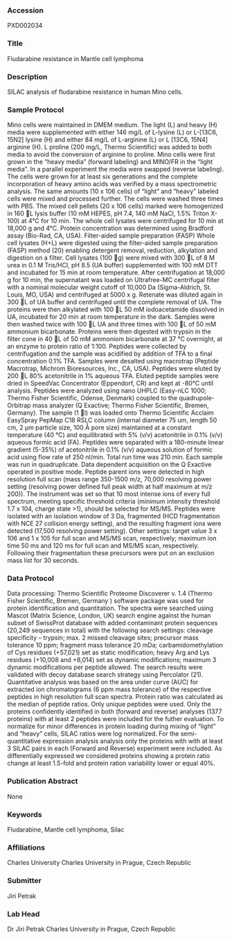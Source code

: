 ### Accession
PXD002034

### Title
Fludarabine resistance in Mantle cell lymphoma

### Description
SILAC analysis of fludarabine resistance in human Mino cells.

### Sample Protocol
Mino cells were maintained in DMEM medium.  The light (L) and heavy (H)  media were supplemented with either 146 mg/L of L-lysine (L) or   L-[13C6, 15N2] lysine (H) and either 84 mg/L of L-arginine (L) or L [13C6, 15N4] arginine (H).  L proline (200 mg/L, Thermo Scientific) was added to both media to avoid the conversion of arginine to proline.   Mino cells were first grown in the “heavy media” (forward labeling) and MINO/FR in the “light media”. In a parallel experiment the media were swapped (reverse labeling). The cells were grown for at least six generations and the complete incorporation of heavy amino acids was verified by a mass spectrometric analysis.   The same amounts (10 x 106 cells) of “light” and “heavy” labeled cells were mixed and processed further. The cells were washed three times with PBS. The mixed cell pellets (20 x 106 cells) marked were homogenized in 160 L lysis buffer (10 mM HEPES, pH 7.4, 140 mM NaCl, 1.5% Triton X-100) at 4°C for 10 min. The whole cell lysates were centrifuged for 10 min at 18,000 g and 4°C. Protein concentration was determined using Bradford assay (Bio-Rad, CA, USA).   Filter-aided sample preparation (FASP) Whole cell lysates (H+L) were digested using the filter-aided sample preparation (FASP) method (20) enabling detergent removal, reduction, alkylation and digestion on a filter.  Cell lysates (100 g) were mixed with 300 L of 8 M urea in 0.1 M Tris/HCl, pH 8.5 (UA buffer) supplemented with 100 mM DTT and incubated for 15 min at room temperature. After centrifugation at 18,000 g for 10 min, the supernatant was loaded on Ultrafree-MC centrifugal filter with a nominal molecular weight cutoff of 10,000 Da (Sigma-Aldrich, St. Louis, MO, USA) and centrifuged at 5000 x g. Retenate was diluted again in 300 L of UA buffer and centrifuged until the complete removal of UA. The proteins were then alkylated with 100 L 50 mM iodoacetamide dissolved in UA, incubated for 20 min at room temperature in the dark. Samples were then washed twice with 100 L UA and three times with 100 L of 50 mM ammonium bicarbonate. Proteins were then digested with trypsin in the filter cone in  40 L of 50 mM ammoniom bicarbonate at 37 °C overnight, at an enzyme to protein ratio of 1:100. Peptides were collected by centrifugation and the sample was acidified by addition of TFA to a final concentration 0.1% TFA. Samples were desalted using macrotrap (Peptide Macrotrap, Michrom Bioresources, Inc., CA, USA). Peptides were eluted by 200 L 80% acetonitrile in 1% aqueous TFA. Eluted peptide samples were dried in SpeedVac Concentrator (Eppendorf, CR) and kept at -80°C until analysis. Peptides were analyzed using nano UHPLC (Easy-nLC 1000; Thermo Fisher Scientific, Odense, Denmark) coupled to the quadrupole-Orbitrap mass analyzer (Q Exactive; Thermo Fisher Scientific, Bremen, Germany).  The sample (1 l) was loaded onto Thermo Scientific Acclaim EasySpray PepMap C18 RSLC column (internal diameter 75 um, length 50 cm, 2 µm particle size, 100 Å pore size) maintained at a constant temperature (40 °C) and equilibrated with 5% (v/v) acetonitrile in 0.1% (v/v) aqueous formic acid (FA). Peptides were separated with a 180-minute linear gradient (5-35%) of acetonitrile in 0.1% (v/v) aqueous solution of formic acid using flow rate of 250 nl/min. Total run time was 210 min. Each sample was run in quadruplicate. Data dependent acquisition on the Q Exactive operated in positive mode. Peptide parent ions were detected in high resolution full scan (mass range 350-1500 m/z, 70,000 resolving power setting (resolving power defined full peak width at half maximum at m/z 200)). The instrument was set so that 10 most intense ions of every full spectrum, meeting specific threshold criteria (minimum intensity threshold 1.7 x 104, charge state >1), should be selected for MS/MS. Peptides were isolated with an isolation window of 3 Da, fragmented (HCD fragmentation with NCE 27 collision energy setting), and the resulting fragment ions were detected (17,500 resolving power setting). Other settings: target value 3 x 106 and 1 x 105 for full scan and MS/MS scan, respectively; maximum ion time 50 ms and 120 ms for full scan and MS/MS scan, respectively. Following their fragmentation these precursors were put on an exclusion mass list for 30 seconds.

### Data Protocol
Data processing: Thermo Scientific Proteome Discoverer v. 1.4 (Thermo Fisher Scientific, Bremen, Germany ) software package was used for protein identification and quantitation. The spectra were searched using Mascot (Matrix Science, London, UK) search engine against the human subset of SwissProt database with added contaminant protein sequences (20,249 sequences in total) with the following search settings: cleavage specificity – trypsin; max. 2 missed cleavage sites; precursor mass tolerance 10 ppm; fragment mass tolerance 20 mDa; carbamidomethylation of Cys residues (+57,021) set as static modification; heavy Arg and Lys residues (+10,008 and +8,014) set as dynamic modifications; maximum 3 dynamic modifications per peptide allowed. The search results were validated with decoy database search strategy using Percolator (21).   Quantitative analysis was based on the area under curve (AUC) for extracted ion chromatograms (6 ppm mass tolerance) of the respective peptides in high resolution full scan spectra. Protein ratio was calculated as the median of peptide ratios. Only unique peptides were used. Only the proteins confidently identified in both (forward and reverse) analyses (1377 proteins) with at least 2 peptides were included for the futher evaluation. To normalize for minor differences in protein loading during mixing of “light” and “heavy” cells, SILAC ratios were log normalized. For the semi-quantitative expression analysis analysis only the proteins with with at least 3 SILAC pairs in each (Forward and Reverse) experiment were included. As differentially expressed we considered proteins showing a protein ratio change at least 1.5-fold and protein ration variability lower or equal 40%.

### Publication Abstract
None

### Keywords
Fludarabine, Mantle cell lymphoma, Silac

### Affiliations
Charles University
Charles University in Prague, Czech Republic

### Submitter
Jiri Petrak

### Lab Head
Dr Jiri Petrak
Charles University in Prague, Czech Republic


